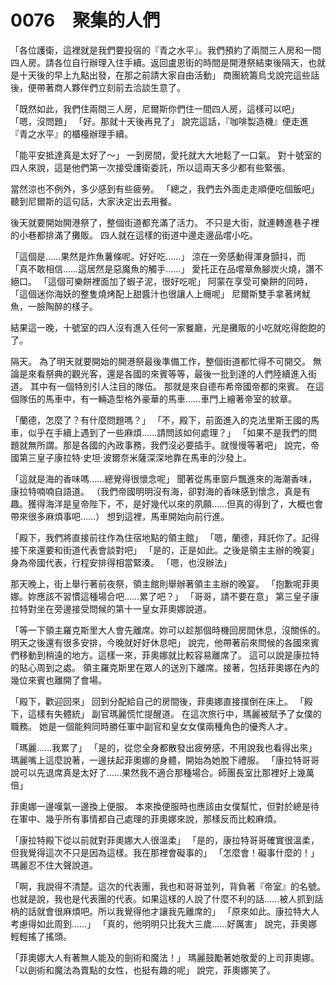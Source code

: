 # 0076　聚集的人們

「各位護衛，這裡就是我們要投宿的『青之水平』。我們預約了兩間三人房和一間四人房。請各位自行辦理入住手續。返回盧恩街的時間是開港祭結束後隔天，也就是十天後的早上九點出發，在那之前請大家自由活動」
商團統籌烏戈說完這些話後，便帶著商人夥伴們立刻前去洽談生意了。

「既然如此，我們住兩間三人房，尼爾斯你們住一間四人房，這樣可以吧」
「嗯，沒問題」
「好。那就十天後再見了」
說完這話，『咖啡製造機』便走進『青之水平』的櫃檯辦理手續。



「能平安抵達真是太好了～」
一到房間，愛托就大大地鬆了一口氣。
對十號室的四人來說，這是他們第一次接受護衛委託，所以這兩天多少都有些緊張。

當然涼也不例外，多少感到有些疲勞。
「總之，我們去外面走走順便吃個飯吧」
聽到尼爾斯的這句話，大家決定出去用餐。


後天就要開始開港祭了，整個街道都充滿了活力。
不只是大街，就連轉進巷子裡的小巷都排滿了攤販。
四人就在這樣的街道中邊走邊品嚐小吃。

「這個是……果然是炸魚薯條呢。好好吃……」
涼在一旁感動得渾身顫抖，而
「真不敢相信……這居然是惡魔魚的觸手……」
愛托正在品嚐章魚腳炭火燒，讚不絕口。
「這個可樂餅裡面加了蝦子泥，很好吃呢」
阿蒙在享受可樂餅的同時，
「這個迷你海妖的整隻燒烤配上甜醬汁也很讓人上癮呢」
尼爾斯雙手拿著烤魷魚，一臉陶醉的樣子。

結果這一晚，十號室的四人沒有進入任何一家餐廳，光是攤販的小吃就吃得飽飽的了。



隔天。
為了明天就要開始的開港祭最後準備工作，整個街道都忙得不可開交。
無論是來看祭典的觀光客，還是各國的來賓等等，最後一批到達的人們陸續進入街道。
其中有一個特別引人注目的隊伍。
那就是來自德布希帝國帝都的來賓。
在這個隊伍的馬車中，有一輛造型格外豪華的馬車……車門上繪著帝室的紋章。

「蘭德，怎麼了？有什麼問題嗎？」
「不，殿下，前面進入的克法里斯王國的馬車，似乎在手續上遇到了一些麻煩……請問該如何處理？」
「如果不是我們的問題就無所謂。那是各國的內政事務，我們沒必要插手。就慢慢等著吧」
說完，帝國第三皇子康拉特·史坦·波爾奈米薩深深地靠在馬車的沙發上。

「這就是海的香味嗎……總覺得很懷念呢」
聞著從馬車窗戶飄進來的海潮香味，康拉特喃喃自語道。
（我們帝國明明沒有海，卻對海的香味感到懷念，真是有趣。獲得海洋是皇帝陛下，不，是好幾代以來的夙願……但真的得到了，大概也會帶來很多麻煩事吧……）
想到這裡，馬車開始向前行進。

「殿下，我們將直接前往作為住宿地點的領主館」
「嗯，蘭德，拜託你了。記得接下來還要和街道代表會談對吧」
「是的，正是如此。之後是領主主辦的晚宴」
身為帝國代表，行程安排得相當緊湊。
「嗯，也沒辦法」


那天晚上，街上舉行著前夜祭，領主館則舉辦著領主主辦的晚宴。
「抱歉呢菲奧娜。妳應該不習慣這種場合吧……累了吧？」
「哥哥，請不要在意」
第三皇子康拉特對坐在旁邊接受問候的第十一皇女菲奧娜說道。

「等一下領主羅克斯里大人會先離席。妳可以趁那個時機回房間休息，沒關係的。明天之後還有很多安排，今晚就好好休息吧」
說完，他帶著前來問候的各國來賓們移動到稍遠的地方。這樣一來，菲奧娜就比較容易離席了。
這可以說是康拉特的貼心周到之處。
領主羅克斯里在眾人的送別下離席。接著，包括菲奧娜在內的幾位來賓也離開了會場。


「殿下，歡迎回來」
回到分配給自己的房間後，菲奧娜直接撲倒在床上。
「殿下，這樣有失體統」
副官瑪麗慌忙提醒道。
在這次旅行中，瑪麗被賦予了女僕的職務。
她是一個能夠同時勝任軍中副官和皇女女僕兩種角色的優秀人才。

「瑪麗……我累了」
「是的，從您全身都散發出疲勞感，不用說我也看得出來」
瑪麗嘴上這麼說著，一邊扶起菲奧娜的身體，開始為她脫下禮服。
「康拉特哥哥說可以先退席真是太好了……果然我不適合那種場合。師團長室比那裡好上幾萬倍」

菲奧娜一邊嘆氣一邊換上便服。
本來換便服時也應該由女僕幫忙，但對於總是待在軍中、幾乎所有事情都自己處理的菲奧娜來說，那樣反而比較麻煩。


「康拉特殿下從以前就對菲奧娜大人很溫柔」
「是的，康拉特哥哥確實很溫柔，但我覺得這次不只是因為這樣。我在那裡會礙事的」
「怎麼會！礙事什麼的！」
瑪麗忍不住大聲說道。

「啊，我說得不清楚。這次的代表團，我也和哥哥並列，背負著『帝室』的名號。也就是說，我也是代表團的代表。如果這樣的人說了什麼不利的話……被人抓到話柄的話就會很麻煩吧。所以我覺得他才讓我先離席的」
「原來如此。康拉特大人考慮得如此周到……」
「真的，他明明只比我大三歲……好厲害」
說完，菲奧娜輕輕搖了搖頭。

「菲奧娜大人有著無人能及的劍術和魔法！」
瑪麗鼓勵著她敬愛的上司菲奧娜。
「以劍術和魔法為賣點的女性，也挺有趣的呢」
說完，菲奧娜笑了。